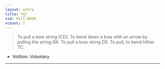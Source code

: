 ```yaml
---
layout: entry
title: བདུང་
vid: Hill:0859
vcount: 1
---
```

> To pull a bow string [CD]\. To bend down a bow with an arrow by pulling the string DK\. To pull a bow string DS\. To pull, to bend hither TC\.

* Volition: _Voluntary_

---

